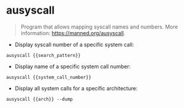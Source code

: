 # ausyscall

> Program that allows mapping syscall names and numbers.
> More information: <https://manned.org/ausyscall>.

- Display syscall number of a specific system call:

`ausyscall {{search_pattern}}`

- Display name of a specific system call number:

`ausyscall {{system_call_number}}`

- Display all system calls for a specific architecture:

`ausyscall {{arch}} --dump`
